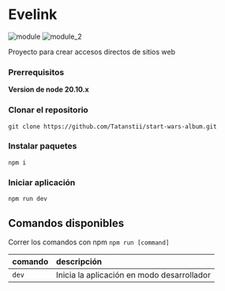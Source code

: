 # Evelink


![module](https://github.com/user-attachments/assets/9ae3bd23-53bd-447c-850e-e46fb3fd900d)
![module_2](https://github.com/user-attachments/assets/a939600b-8270-410e-9bbb-e36f1ba18034)


Proyecto para crear accesos directos de sitios web

### Prerrequisitos

**Version de node 20.10.x**

### Clonar el repositorio

```shell
git clone https://github.com/Tatanstii/start-wars-album.git
```

### Instalar paquetes

```shell
npm i
```

### Iniciar aplicación

```shell
npm run dev
```

## Comandos disponibles

Correr los comandos con npm `npm run [command]`

| comando      | descripción                                                            |
| :----------- | :--------------------------------------------------------------------- |
| `dev`        | Inicia la aplicación en modo desarrollador                             |
